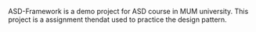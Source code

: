 ASD-Framework is a demo project for ASD course in MUM university.
This project is a assignment thendat used to practice the design pattern.